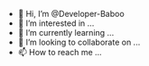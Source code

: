 - 👋 Hi, I’m @Developer-Baboo
- 👀 I’m interested in ...
- 🌱 I’m currently learning ...
- 💞️ I’m looking to collaborate on ...
- 📫 How to reach me ...

<!---
Developer-Baboo/Developer-Baboo is a ✨ special ✨ repository because its `README.md` (this file) appears on your GitHub profile.
You can click the Preview link to take a look at your changes.
--->
